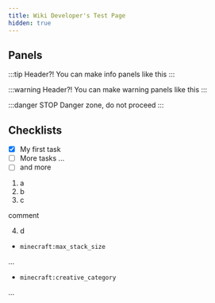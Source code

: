 ```yaml
---
title: Wiki Developer's Test Page
hidden: true
---
```


## Panels

:::tip Header?!
You can make info panels like this
:::

:::warning Header?!
You can make warning panels like this
:::

:::danger STOP
Danger zone, do not proceed
:::

## Checklists

<Checklist>

-   [x] My first task
-   [ ] More tasks ...
-   [ ] and more

</Checklist>

1. a
2. b
3. c

comment

4. d


-   `minecraft:max_stack_size`

...

-   `minecraft:creative_category`

...